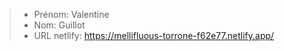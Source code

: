 > - Prénom: Valentine
> - Nom: Guillot
> - URL netlify: https://mellifluous-torrone-f62e77.netlify.app/
